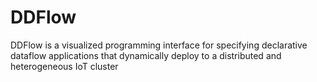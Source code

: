 # DDFlow
DDFlow is a visualized programming interface for specifying declarative dataflow applications that dynamically deploy to a distributed and heterogeneous IoT cluster
